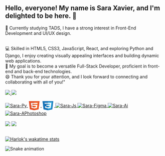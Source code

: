 <!DOCTYPE html>
<html lang="pt-br">
<head>
    <meta charset="UTF-8">
    <meta http-equiv="X-UA-Compatible" content="IE=edge">
    <meta name="viewport" content="width=device-width, initial-scale=1.0">
    
          
</head>
  
<body>

<h2> Hello, everyone! My name is Sara Xavier, and I'm delighted to be here. 👋 </h2>


<p> 🔭 Currently studying TADS, I have a strong interest in Front-End Development and UI/UX design. </p> </br> 
💻 Skilled in HTML5, CSS3, JavaScript, React, and exploring Python and Django, I enjoy creating visually appealing interfaces and          building dynamic web applications. </br> 
🌱 My goal is to become a versatile Full-Stack Developer, proficient in front-end and back-end technologies. </br> 
😄 Thank you for your attention, and I look forward to connecting and collaborating with all of you!" </br> 

</br>

<div align="left">
  <a href="https://github.com/sara-xavier">
  <img height="150em" src="https://github-readme-stats.vercel.app/api?username=Sara-Xavier&show_icons=true&theme=monokai&include_all_commits=true&count_private=true"/>
  <img height="150em" src="https://github-readme-stats.vercel.app/api/top-langs/?username=Sara-Xavier&layout=compact&langs_count=7&theme=monokai"/>
</div>

<div style="display: inline_block"><br>
  <img align="center" title="Python" alt="Sara-Py" height="30" width="40" src="https://cdn.jsdelivr.net/gh/devicons/devicon/icons/python/python-original.svg" />       
  <img align="center" title="HTML5" alt="Sara-HTML" height="30" width="40" src="https://raw.githubusercontent.com/devicons/devicon/master/icons/html5/html5-original.svg">
  <img align="center" title="CSS3" alt="Sara-CSS" height="30" width="40" src="https://raw.githubusercontent.com/devicons/devicon/master/icons/css3/css3-original.svg">
  <img align="center" title="JavaScript" alt="Sara-Js" height="30" width="40" src="https://cdn.jsdelivr.net/gh/devicons/devicon/icons/javascript/javascript-original.svg"/>
  <img align="center" alt="Sara-Figma" title="Figma" height="30" width="40" src="https://cdn.jsdelivr.net/gh/devicons/devicon/icons/figma/figma-original.svg">
  <img align="center" title="Adobe Illustrator" alt="Sara-Ai" height="30" width="40" src="https://cdn.jsdelivr.net/gh/devicons/devicon/icons/illustrator/illustrator-plain.svg"/>
  <img align="center" title="Adobe Photoshop" alt="Sara-APhotoshop" height="30" width="40" src="https://cdn.jsdelivr.net/gh/devicons/devicon/icons/photoshop/photoshop-plain.svg"/>
</div>

</br>
 
<div> 
  <a href="https://instagram.com/sara_xavierrr" target="_blank" rel="noopener noreferrer" title="Instagram"> <img src="https://img.shields.io/badge/-Instagram-%23E4405F?style=for-the-badge&logo=instagram&logoColor=white" target="_blank"></a>
  <a href = "mailto:saraaxavierrr@gmail.com"><img src="https://img.shields.io/badge/Gmail-D14836?style=for-the-badge&logo=gmail&logoColor=white" target="_blank"></a> 
  
  
##
 
[![Harlok's wakatime stats](https://github-readme-stats.vercel.app/api/wakatime?username=SaraXavier)](https://github.com/anuraghazra/github-readme-stats)
  
</div>
  
  ![Snake animation](https://github.com/sara-xavier/sara-xavier/blob/output/github-contribution-grid-snake.svg)
  
</body>
